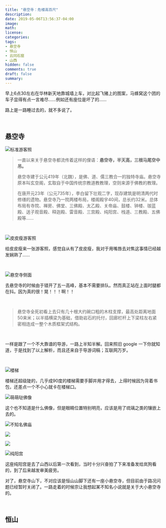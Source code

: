 ```yaml
---
title: "悬空寺：危楼高百尺"
description: 
date: 2019-05-06T13:56:37-04:00
image: 
math:
license: 
categories:
tags:
- 悬空寺
- 恒山
- 云冈石窟
- 山西
hidden: false
comments: true
draft: false
summary:
---
```


早上6点30左右在华林新天地靠城墙上车，对比起飞猪上的图案，马蜂窝这个团的车子显得有点一言难尽……例如还有座位是坏了的……

路上是一路睡过去的，就不多说了。

</br>

## 悬空寺

![标准游客照](https://i.loli.net/2019/06/25/5d1197101a3ef91480.jpg)

> 一直以来关于悬空寺都流传着这样的俚语：**悬空寺，半天高，三根马尾空中吊。**
>
> 悬空寺建于公元419年（北魏），是佛、道、儒三教合一的独特寺庙。悬空寺原本叫玄空阁，玄取自于中国传统宗教道教教理，空则来源于佛教的教理。
>
>  在唐开元23年（公元735年），李白留下壮观二字，现存建筑是明清两代时修缮的遗物。悬空寺乃一院两楼布局，楼阁殿宇40间，总长约32米。总体布局有寺院、禅房、佛堂、三佛殿、太乙殿、关帝庙、鼓楼、钟楼、珈蓝殿、送子观音殿、释迦殿、雷音殿、三宫殿、纯阳宫、栈道、三教殿、五佛殿等……

</br>

![皮皮瘦游客照](https://i.loli.net/2019/06/25/5d119aa071fef96033.jpg)

给皮皮瘦来一张游客照，感觉自从有了皮皮瘦，我对于用嘴唇去对焦这事情已经越发娴熟了……

</br>

![悬空寺侧面](https://i.loli.net/2019/06/25/5d119bc358f8576220.jpg)

去悬空寺的时候由于错开了五一高峰，基本不需要排队。然而真正站在上面时腿都在抖。因为真的很！晃！！！啊！！

</br>

>  悬空寺全死初看上去只有几十根大约碗口粗的木柱支撑，最高处距离地面50来米；以半插横梁为基础，借助岩石的托付，回廊栏杆上下梁柱左右紧密相连成一整个木质框架式结构。

</br>

一样是跟了一个不大靠谱的导游，一路上半知半解。回来照旧 google 一下你就知道，于是找到了以上解析，而且还来自于导游词稿；互联网万岁。

</br>

![楼梯](https://i.loli.net/2019/06/25/5d119daf9050714377.jpg)

楼梯还超级陡的，几乎成90度的楼梯需要手脚并用才得去，上得时候因为背着书包，还差点一个不小心就卡在楼梯口。

![萌萌哒佛像](https://i.loli.net/2019/06/25/5d119effd1bf940652.jpg)

这个也不知道是什么佛像，但是眼睛位置特别明亮，应该是用了琉璃之类的镶嵌上去的。



![不知名佛庙](https://i.loli.net/2019/06/25/5d119f028a3c721921.jpg)



![](https://i.loli.net/2019/06/25/5d119f0387bbf41990.jpg)



![](https://i.loli.net/2019/06/25/5d119f0548f3574439.jpg)



![纯阳宫](https://i.loli.net/2019/06/25/5d119f0483bc793944.jpg)

这座纯阳宫是去了山西以后第一次看到，当时十分兴奋拍了下来准备发给岚狗看的，到了后来越发审美疲劳。

对了，悬空寺山下，不对应该是恒山山脚下还有一座小悬空寺，但目前由于路况问题已经暂时关闭了。一路走着的时候宗让我想起某不知名小说就是关于大小悬空寺的。

</br>

## 恒山